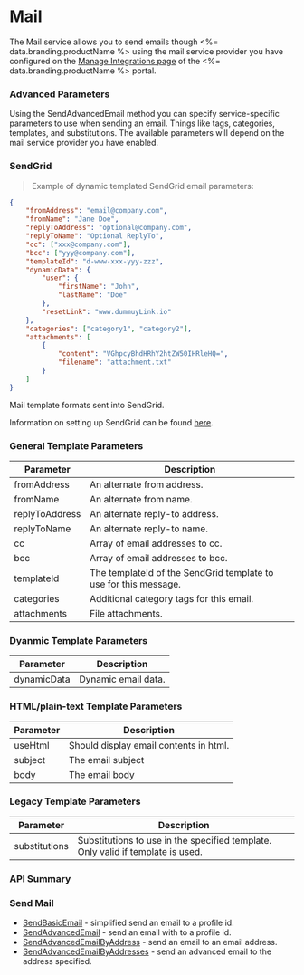 # Mail

The Mail service allows you to send emails though <%= data.branding.productName %> using the mail service provider you have configured on the [Manage Integrations page](https://portal.braincloudservers.com/admin/dashboard#/development/integrations-manage-integrations) of the <%= data.branding.productName %> portal.

### Advanced Parameters

Using the SendAdvancedEmail method you can specify service-specific parameters to use when sending an email. Things like tags, categories, templates, and substitutions.
The available parameters will depend on the mail service provider you have enabled.

### SendGrid

> Example of dynamic templated SendGrid email parameters:

```json
{
    "fromAddress": "email@company.com",
    "fromName": "Jane Doe",
    "replyToAddress": "optional@company.com",
    "replyToName": "Optional ReplyTo",
    "cc": ["xxx@company.com"],
    "bcc": ["yyy@company.com"],
    "templateId": "d-www-xxx-yyy-zzz",
    "dynamicData": {
        "user": {
            "firstName": "John",
            "lastName": "Doe"
        },
        "resetLink": "www.dummuyLink.io"
    },
    "categories": ["category1", "category2"],
    "attachments": [
        {
            "content": "VGhpcyBhdHRhY2htZW50IHRleHQ=",
            "filename": "attachment.txt"
        }
    ]
}
```

Mail template formats sent into SendGrid.

Information on setting up SendGrid can be found [here](/learn/portal-tutorials/email-integration-sendgrid/).

### General Template Parameters

| Parameter      | Description                                                      |
| -------------- | ---------------------------------------------------------------- |
| fromAddress    | An alternate from address.                                       |
| fromName       | An alternate from name.                                          |
| replyToAddress | An alternate reply-to address.                                   |
| replyToName    | An alternate reply-to name.                                      |
| cc             | Array of email addresses to cc.                                  |
| bcc            | Array of email addresses to bcc.                                 |
| templateId     | The templateId of the SendGrid template to use for this message. |
| categories     | Additional category tags for this email.                         |
| attachments    | File attachments.                                                |

### Dyanmic Template Parameters

| Parameter   | Description         |
| ----------- | ------------------- |
| dynamicData | Dynamic email data. |

### HTML/plain-text Template Parameters

| Parameter | Description                            |
| --------- | -------------------------------------- |
| useHtml   | Should display email contents in html. |
| subject   | The email subject                      |
| body      | The email body                         |

### Legacy Template Parameters

| Parameter     | Description                                                                     |
| ------------- | ------------------------------------------------------------------------------- |
| substitutions | Substitutions to use in the specified template. Only valid if template is used. |

### API Summary

### Send Mail

-   [SendBasicEmail](/api/capi/mail/sendbasicemail) - simplified send an email to a profile id.
-   [SendAdvancedEmail](/api/capi/mail/sendadvancedemail) - send an email with to a profile id.
-   [SendAdvancedEmailByAddress](/api/capi/mail/sendadvancedemailbyaddress) - send an email to an email address.
-   [SendAdvancedEmailByAddresses](/api/capi/mail/sendadvancedemailbyaddresses) - send an advanced email to the address specified.

<DocCardList />
